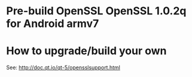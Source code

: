 # Pre-build OpenSSL OpenSSL 1.0.2q for Android armv7

# How to upgrade/build your own

See: http://doc.qt.io/qt-5/opensslsupport.html
